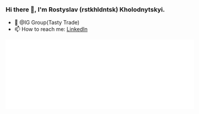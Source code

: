 ### Hi there 👋, I'm Rostyslav (rstkhldntsk) Kholodnytskyi.
- 🔭 @IG Group(Tasty Trade)
- 📫 How to reach me: [LinkedIn](https://www.linkedin.com/in/rstkhldntsk/)

<img alt="metrics" src="github-metrics.svg">
